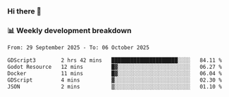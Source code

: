 ### Hi there 👋

### 📊 Weekly development breakdown
<!--START_SECTION:waka-->

```txt
From: 29 September 2025 - To: 06 October 2025

GDScript3        2 hrs 42 mins   █████████████████████░░░░   84.11 %
Godot Resource   12 mins         █▓░░░░░░░░░░░░░░░░░░░░░░░   06.27 %
Docker           11 mins         █▓░░░░░░░░░░░░░░░░░░░░░░░   06.04 %
GDScript         4 mins          ▓░░░░░░░░░░░░░░░░░░░░░░░░   02.30 %
JSON             2 mins          ▒░░░░░░░░░░░░░░░░░░░░░░░░   01.10 %
```

<!--END_SECTION:waka-->

